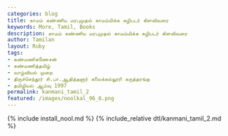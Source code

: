 ```yaml
---  
categories: blog  
title: காமம் கண்ணிய மரபுமுதல் காமம்மிக்க கழிபடர் கிளவிவரை
keywords: More, Tamil, Books  
description: காமம் கண்ணிய மரபுமுதல் காமம்மிக்க கழிபடர் கிளவிவரை
author: Tamilan  
layout: Ruby  
tags:     
- கண்மணிகணேசன்
- கண்மணித்தமிழ்
- வாழ்வியல் முறை
- திருச்செந்தூர் சி.பா.ஆதித்தனார் கலைக்கல்லூரி கருத்தரங்கு
- தமிழியல் ஆய்வு 1997
permalink: kanmani_tamil_2  
featured: /images/noolkal_96_6.png  
---  
```

{% include install_nool.md %} 
{% include_relative dtl/kanmani_tamil_2.md %} 
